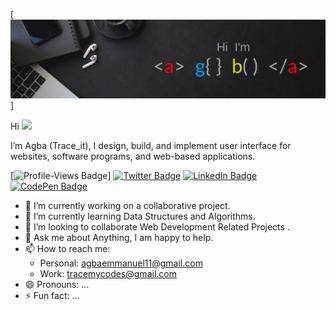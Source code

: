 [![Agba's GitHub Banner](./assets/Agbabannerimage.png)]

Hi <img src="https://raw.githubusercontent.com/iampavangandhi/iampavangandhi/master/gifs/Hi.gif" width="30px">

I’m Agba (Trace_it), I design, build, and implement user interface for websites, software programs, and web-based applications.

<!--
**tracemycodes/tracemycodes** is a ✨ _special_ ✨ repository because its `README.md` (this file) appears on your GitHub profile.

Here are some ideas to get you started:

- 🔭 I’m currently working on ...
- 🌱 I’m currently learning ...
- 👯 I’m looking to collaborate on ...
- 🤔 I’m looking for help with ...
- 💬 Ask me about ...
- 📫 How to reach me: ...
- 😄 Pronouns: ...
- ⚡ Fun fact: ...
-->

[![Profile-Views Badge](https://badges.pufler.dev/visits/tracemycodes/tracemycodes)]
[![Twitter Badge](https://img.shields.io/badge/Twitter-Profile-informational?style=flat&logo=twitter&logoColor=white&color=1CA2F1)](https://twitter.com/trace__it)
[![LinkedIn Badge](https://img.shields.io/badge/LinkedIn-Profile-informational?style=flat&logo=linkedin&logoColor=white&color=0D76A8)](https://www.linkedin.com/in/emmanuel-agba-4565bb228)
[![CodePen Badge](https://img.shields.io/badge/CodePen-Profile-informational?style=flat&logo=codepen&logoColor=white&color=black)](https://codepen.io/tracemycodes)

- 🔭 I’m currently working on a collaborative project.
- 🌱 I’m currently learning Data Structures and Algorithms.
- 👯 I’m looking to collaborate Web Development Related Projects .
- 💬 Ask me about Anything, I am happy to help.
- 📫 How to reach me:
  - Personal: agbaemmanuel11@gmail.com
  - Work: tracemycodes@gmail.com
- 😄 Pronouns: ...
- ⚡ Fun fact: ...
